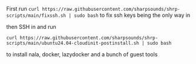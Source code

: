 First run 
```curl https://raw.githubusercontent.com/sharpsounds/shrp-scripts/main/fixssh.sh | sudo bash```
to fix ssh keys being the only way in

then SSH in and run
```
curl https://raw.githubusercontent.com/sharpsounds/shrp-scripts/main/ubuntu24.04-cloudinit-postinstall.sh | sudo bash
```
to install nala, docker, lazydocker and a bunch of guest tools
